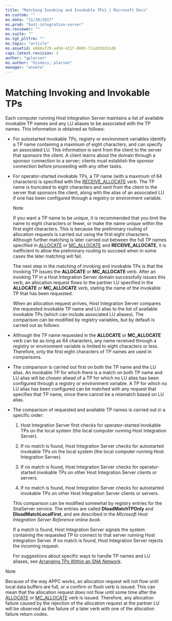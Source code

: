 ```yaml
---
title: "Matching Invoking and Invokable TPs1 | Microsoft Docs"
ms.custom: ""
ms.date: "11/30/2017"
ms.prod: "host-integration-server"
ms.reviewer: ""
ms.suite: ""
ms.tgt_pltfrm: ""
ms.topic: "article"
ms.assetid: e968af29-a458-431f-8005-71a2d102b1d0
caps.latest.revision: 3
author: "gplarsen"
ms.author: "hisdocs; plarsen"
manager: "anneta"
---
```

# Matching Invoking and Invokable TPs
Each computer running Host Integration Server maintains a list of available invokable TP names and any LU aliases to be associated with the TP names. This information is obtained as follows:  
  
- For autostarted invokable TPs, registry or environment variables identify a TP name containing a maximum of eight characters, and can specify an associated LU. This information is sent from the client to the server that sponsors the client. A client learns about the domain through a sponsor connection to a server; clients must establish the sponsor connection before proceeding with any other tasks.  
  
- For operator-started invokable TPs, a TP name (with a maximum of 64 characters) is specified with the [RECEIVE_ALLOCATE](./receive-allocate1.md) verb. The TP name is truncated to eight characters and sent from the client to the server that sponsors the client, along with the alias of an associated LU if one has been configured through a registry or environment variable.  
  
  > [!NOTE]
  >  If you want a TP name to be unique, it is recommended that you limit the name to eight characters or fewer, or make the name unique within the first eight characters. This is because the preliminary routing of allocation requests is carried out using the first eight characters. Although further matching is later carried out between the full TP names specified in [ALLOCATE](./allocate2.md) or [MC_ALLOCATE](./mc-allocate2.md) and **RECEIVE_ALLOCATE**, it is inefficient to allow the preliminary routing to succeed when in some cases the later matching will fail.  
  
  The next step in the matching of invoking and invokable TPs is that the invoking TP issues the **ALLOCATE** or **MC_ALLOCATE** verb. After an invoking TP in a Host Integration Server domain successfully issues this verb, an allocation request flows to the partner LU specified in the **ALLOCATE** or **MC_ALLOCATE** verb, stating the name of the invokable TP that has been requested.  
  
  When an allocation request arrives, Host Integration Server compares the requested invokable TP name and LU alias to the list of available invokable TPs (which can include associated LU aliases). The comparison can be modified by registry variables, but by default is carried out as follows:  
  
- Although the TP name requested in the **ALLOCATE** or **MC_ALLOCATE** verb can be as long as 64 characters, any name received through a registry or environment variable is limited to eight characters or less. Therefore, only the first eight characters of TP names are used in comparisons.  
  
- The comparison is carried out first on both the TP name and the LU alias. An invokable TP for which there is a match on both TP name and LU alias will be chosen ahead of a TP for which no LU alias has been configured through a registry or environment variable. A TP for which no LU alias has been configured can be matched with any request that specifies that TP name, since there cannot be a mismatch based on LU alias.  
  
- The comparison of requested and available TP names is carried out in a specific order:  
  
  1.  Host Integration Server first checks for operator-started invokable TPs on the local system (the local computer running Host Integration Server).  
  
  2.  If no match is found, Host Integration Server checks for autostarted invokable TPs on the local system (the local computer running Host Integration Server).  
  
  3.  If no match is found, Host Integration Server checks for operator-started invokable TPs on other Host Integration Server clients or servers.  
  
  4.  If no match is found, Host Integration Server checks for autostarted invokable TPs on other Host Integration Server clients or servers.  
  
  This comparison can be modified somewhat by registry entries for the SnaServer service. The entries are called **DloadMatchTPOnly** and **DloadMatchLocalFirst**, and are described in the *Microsoft Host Integration Server Reference online book*.  
  
  If a match is found, Host Integration Server signals the system containing the requested TP to connect to that server running Host Integration Server. If no match is found, Host Integration Server rejects the incoming request.  
  
  For suggestions about specific ways to handle TP names and LU aliases, see [Arranging TPs Within an SNA Network](../core/arranging-tps-within-an-sna-network2.md).  
  
> [!NOTE]
>  Because of the way APPC works, an allocation request will not flow until local data buffers are full, or a confirm or flush verb is issued. This can mean that the allocation request does not flow until some time after the [ALLOCATE](./allocate2.md) or [MC_ALLOCATE](./mc-allocate2.md) verb is issued. Therefore, any allocation failure caused by the rejection of the allocation request at the partner LU will be observed as the failure of a later verb with one of the allocation failure return codes.